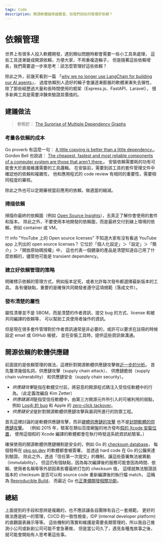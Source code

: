 ```yaml
---
tags: Code
description: 開源軟體越來越豐富，但我們該如何管理好依賴？
---
```


# 依賴管理

世界上有很多人投入軟體開發，遇到類似問題時都會需要一些小工具來處理，
這些工具逐漸變成開源依賴，方便大家，不用重複造輪子，
但是隨著這些依賴增長，我們需要退一步來思考：該怎麼管理好這些依賴？

除此之外，前幾天看到一篇
「[why we no longer use LangChain for building our AI agents](https://www.octomind.dev/blog/why-we-no-longer-use-langchain-for-building-our-ai-agents)」，
過度依賴別人造好的輪子會讓逐漸膨脹的軟體漸漸失去彈性，
除了那些經歷過大量和長時間使用的框架（Express.js、FastAPI、Laravel），
很多新興工具是需要淬鍊來驗證其價值的。

## 建議做法

> 參照於：
> [The Surprise of Multiple Dependency Graphs](https://queue.acm.org/detail.cfm?id=3723000)

### 考量各依賴的成本

Go proverb 有這麼一句：
[A little copying is better than a little dependency.](https://www.youtube.com/watch?v=PAAkCSZUG1c)。
Gordon Bell 也說過：
[The cheapest, fastest and most reliable components of a computer system are those that aren't there.](https://dl.acm.org/doi/10.1145/4284.315122)。
安裝依賴需要耗的功有可能會大於直接維護需要的工具邏輯。
在安裝前，需要到該工具的套件管理文件中確認他的依賴和複雜性，
他和應用程式的 code review 有相同的重要性，需要相同程度的審核。

除此之外也可以定期審視當前應用的依賴，做適當的縮減。

### 掃描依賴

掃描你最終的依賴圖（例如 [Open Source Insights](https://deps.dev/)），去真正了解你會使用的套件和版本。
除此之外，不要使用本地開發的依賴圖，而是最終交付到線上環境的依賴，例如 container 或 VM。

!!! info "YouTube 上的 Open source licenses"
    不知道大家有沒有看過 YouTube app 上列出的 open source licenses？
    它位於「個人化設定」＞「設定」＞「簡介」＞「開放原始碼授權」中，
    這也代表一個健康的產品是清楚知道自己用了什麼依賴的，儘管他可能是 transient dependency。

### 建立好依賴管理的策略

明確標示依賴的管理方式，例如版本定死，或者允許每次發布都選擇最新版本的工具。
各有優缺點，重要的是確保共同開發者遵守這項規範（落成文件）。

### 發布清楚的屬性

屬性清單並不是 SBOM，而是清楚的作者資訊、提交 bug 的方式、license 和被共同編譯的依賴等，
可以幫助工具使用者操作的資訊。

但是現在很多套件管理對於作者資訊通常是非必要的，或許可以要求在註冊的時候設定 email 或 GitHub 帳號，
並在安裝工具時，提供這些資訊做溝通。

## 開源依賴的軟體供應鏈

前面提的是依賴管理的做法，這裡針對開源軟體供應鏈攻擊做[近一步的分析](https://queue.acm.org/detail.cfm?id=3722542)。
首先釐清幾個名詞，供應鏈攻擊（supply chain attack）、
供應鏈脆弱（supply chain vulnerability）
和供應鏈安全（supply chain security）。

- *供應鏈攻擊*是指在軟體交付前，將惡意的開源程式碼注入受信任軟體中的行為。（此定義改編自 Kim Zetter）
- *供應鏈漏洞*是指受信任軟體中，由第三方開源元件所引入的可被利用的弱點，
  例如 [Log4j 的 bug](https://finance.yahoo.com/news/inside-race-fix-potentially-disastrous-234445533.html)
  和 Apple 的 [zero-click tackover](https://googleprojectzero.blogspot.com/2021/12/a-deep-dive-into-nso-zero-click.html)。
- *供應鏈安全*是針對開源軟體供應鏈攻擊與漏洞所進行的防禦工程。

首先這裡討論的是軟體供應鏈攻擊，而非[硬體供應鏈的攻擊](https://www.spiegel.de/international/world/the-nsa-uses-powerful-toolbox-in-effort-to-spy-on-global-networks-a-940969.html)
也不是[封閉軟體的供應鏈攻擊](https://dl.acm.org/doi/10.1145/3266291)。
（例如 2015 年，駭客在類似百度網盤的地方發布[假的 Xcode 安裝位置](https://unit42.paloaltonetworks.com/novel-malware-xcodeghost-modifies-xcode-infects-apple-ios-apps-and-hits-app-store/)，
使用這個假的 Xcode 編譯的軟體都會在執行時發送系統資訊給駭客。）

確保使用的開源軟體供應鏈機制是安全的，例如 Go 的 [checksum database](https://go.dev/design/25530-sumdb)，
每個發佈在 [pkg.go.dev](https://pkg.go.dev/) 的軟體都會被簽署，
並透過 hard code 在 Go 的公鑰來達到驗證。
除此之外，透過「信任第一次提交」的機制，讓這些簽署無法被異動（immutability）。
但這仍有個缺點，因為每次編譯後的服務可能會因為時間、依賴、使用者名稱等等外部因素影響最終打包的 checksum 值，
這樣就無法驗證該版本的 checksum 是否可以和 source code 重新編譯後的執行檔 match，
這稱為 [Reproducible Build](https://reproducible-builds.org/)，
而最近 Go 也[正準備開發相關功能](https://go.dev/blog/rebuild)。

## 總結

上面提到的手段和思辨是複雜的，也不應該讓各自團隊有自己一套規範，
更好的做法應是統一的管理，CI/CD 的一致性檢查，IDP (internal developer platform) 的直觀圖表展示等等。
這些機制的落實和維護是需要長期管理的，所以我自己推測小公司或新創公司可能不會急著做，
但是當公司久了，遇見各種鬼故事之後，就可能會開始有人思考著這些事。
